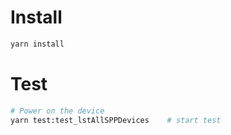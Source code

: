 # Install 
```bash
yarn install
```

# Test
```bash
# Power on the device
yarn test:test_lstAllSPPDevices    # start test
```
